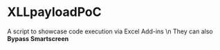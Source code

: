 # XLLpayloadPoC

A script to showcase code execution via Excel Add-ins \n
They can also **Bypass Smartscreen**
